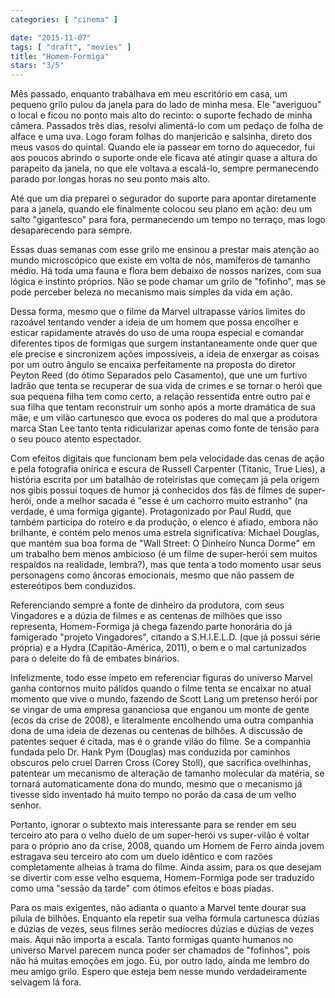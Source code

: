```yaml
---
categories: [ "cinema" ]

date: "2015-11-07"
tags: [ "draft", "movies" ]
title: "Homem-Formiga"
stars: "3/5"
---
```

Mês passado, enquanto trabalhava em meu escritório em casa, um pequeno grilo pulou da janela para do lado de minha mesa. Ele "averiguou" o local e ficou no ponto mais alto do recinto: o suporte fechado de minha câmera. Passados três dias, resolvi alimentá-lo com um pedaço de folha de alface e uma uva. Logo foram folhas do manjericão e salsinha, direto dos meus vasos do quintal. Quando ele ia passear em torno do aquecedor, fui aos poucos abrindo o suporte onde ele ficava até atingir quase a altura do parapeito da janela, no que ele voltava a escalá-lo, sempre permanecendo parado por longas horas no seu ponto mais alto.

Até que um dia preparei o segurador do suporte para apontar diretamente para a janela, quando ele finalmente colocou seu plano em ação: deu um salto "gigantesco" para fora, permanecendo um tempo no terraço, mas logo desaparecendo para sempre.

Essas duas semanas com esse grilo me ensinou a prestar mais atenção ao mundo microscópico que existe em volta de nós, mamíferos de tamanho médio. Há toda uma fauna e flora bem debaixo de nossos narizes, com sua lógica e instinto próprios. Não se pode chamar um grilo de "fofinho", mas se pode perceber beleza no mecanismo mais simples da vida em ação.

Dessa forma, mesmo que o filme da Marvel ultrapasse vários limites do razoável tentando vender a ideia de um homem que possa encolher e esticar rapidamente através do uso de uma roupa especial e comandar diferentes tipos de formigas que surgem instantaneamente onde quer que ele precise e sincronizem ações impossíveis, a ideia de enxergar as coisas por um outro ângulo se encaixa perfeitamente na proposta do diretor Peyton Reed (do ótimo Separados pelo Casamento), que une um furtivo ladrão que tenta se recuperar de sua vida de crimes e se tornar o herói que sua pequena filha tem como certo, a relação ressentida entre outro pai e sua filha que tentam reconstruir um sonho após a morte dramática de sua mãe, e um vilão cartunesco que evoca os poderes do mal que a produtora marca Stan Lee tanto tenta ridicularizar apenas como fonte de tensão para o seu pouco atento espectador.

Com efeitos digitais que funcionam bem pela velocidade das cenas de ação e pela fotografia onírica e escura de Russell Carpenter (Titanic, True Lies), a história escrita por um batalhão de roteiristas que começam já pela origem nos gibis possui toques de humor já conhecidos dos fãs de filmes de super-herói, onde a melhor sacada é "esse é um cachorro muito estranho" (na verdade, é uma formiga gigante). Protagonizado por Paul Rudd, que também participa do roteiro e da produção, o elenco é afiado, embora não brilhante, e contém pelo menos uma estrela significativa: Michael Douglas, que mantém sua boa forma de "Wall Street: O Dinheiro Nunca Dorme" em um trabalho bem menos ambicioso (é um filme de super-herói sem muitos respaldos na realidade, lembra?), mas que tenta a todo momento usar seus personagens como âncoras emocionais, mesmo que não passem de estereótipos bem conduzidos.

Referenciando sempre a fonte de dinheiro da produtora, com seus Vingadores e a dúzia de filmes e as centenas de milhões que isso representa, Homem-Formiga já chega fazendo parte honorária do já famigerado "projeto Vingadores", citando a S.H.I.E.L.D. (que já possui série própria) e a Hydra (Capitão-América, 2011), o bem e o mal cartunizados para o deleite do fã de embates binários.

Infelizmente, todo esse ímpeto em referenciar figuras do universo Marvel ganha contornos muito pálidos quando o filme tenta se encaixar no atual momento que vive o mundo, fazendo de Scott Lang um pretenso herói por se vingar de uma empresa gananciosa que enganou um monte de gente (ecos da crise de 2008), e literalmente encolhendo uma outra companhia dona de uma ideia de dezenas ou centenas de bilhões. A discussão de patentes sequer é citada, mas é o grande vilão do filme. Se a companhia fundada pelo Dr. Hank Pym (Douglas) mas conduzida por caminhos obscuros pelo cruel Darren Cross (Corey Stoll), que sacrifica ovelhinhas, patentear um mecanismo de alteração de tamanho molecular da matéria, se tornará automaticamente dona do mundo, mesmo que o mecanismo já tivesse sido inventado há muito tempo no porão da casa de um velho senhor.

Portanto, ignorar o subtexto mais interessante para se render em seu terceiro ato para o velho duelo de um super-herói vs super-vilão é voltar para o próprio ano da crise, 2008, quando um Homem de Ferro ainda jovem estragava seu terceiro ato com um duelo idêntico e com razões completamente alheias à trama do filme. Ainda assim, para os que desejam se divertir com esse velho esquema, Homem-Formiga pode ser traduzido como uma "sessão da tarde" com ótimos efeitos e boas piadas.

Para os mais exigentes, não adianta o quanto a Marvel tente dourar sua pílula de bilhões. Enquanto ela repetir sua velha fórmula cartunesca dúzias e dúzias de vezes, seus filmes serão medíocres dúzias e dúzias de vezes mais. Aqui não importa a escala. Tanto formigas quanto humanos no universo Marvel parecem nunca poder ser chamados de "fofinhos", pois não há muitas emoções em jogo. Eu, por outro lado, ainda me lembro do meu amigo grilo. Espero que esteja bem nesse mundo verdadeiramente selvagem lá fora.
